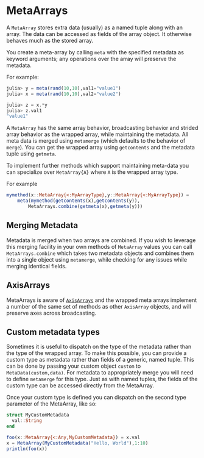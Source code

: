 # MetaArrays

A `MetaArray` stores extra data (usually) as a named tuple along with an
array. The data can be accessed as fields of the array object. It otherwise
behaves much as the stored array.

You create a meta-array by calling `meta` with the specified metadata as keyword
arguments; any operations over the array will preserve the metadata.

For example:

```julia
julia> y = meta(rand(10,10),val1="value1")
julia> x = meta(rand(10,10),val2="value2")

julia> z = x.*y
julia> z.val1
"value1"
```

A `MetaArray` has the same array behavior, broadcasting behavior and strided
array behavior as the wrapped array, while maintaining the metadata. All meta
data is merged using `metamerge` (which defaults to the behavior of `merge`).
You can get the wrapped array using `getcontents` and the metadata tuple
using `getmeta`.

To implement further methods which support maintaining meta-data you can
specialize over `MetaArray{A}` where `A` is the wrapped array type.

For example

```julia
mymethod(x::MetaArray{<:MyArrayType},y::MetaArray{<:MyArrayType}) =
    meta(mymethod(getcontents(x),getcontents(y)),
        MetaArrays.combine(getmeta(x),getmeta(y)))
```

## Merging Metadata

Metadata is merged when two arrays are combined. If you wish to leverage this
merging facility in your own methods of `MetaArray` values you can call
`MetaArrays.combine` which takes two metadata objects and combines them into
a single object using `metamerge`, while checking for any issues while
merging identical fields.

## AxisArrays

MetaArrays is aware of
[`AxisArrays`](https://github.com/JuliaArrays/AxisArrays.jl) and the wrapped
meta arrays implement a number of the same set of methods as other
`AxisArray` objects, and will preserve axes across broadcasting.

## Custom metadata types

Sometimes it is useful to dispatch on the type of the metadata rather than
the type of the wrapped array. To make this possible, you can provide a
custom type as metadata rather than fields of a generic, named tuple. This
can be done by passing your custom object `custom` to `MetaData(custom,data)`.
For metadata to appropriately merge you will need to define `metamerge` for
this type. Just as with named tuples, the fields of the custom type can be
accessed directly from the MetaArray.

Once your custom type is defined you can dispatch on the second type parameter
of the MetaArray, like so:

```julia
struct MyCustomMetadata
  val::String
end 

foo(x::MetaArray{<:Any,MyCustomMetadata}) = x.val
x = MetaArray(MyCustomMetadata("Hello, World"),1:10)
println(foo(x))
```
